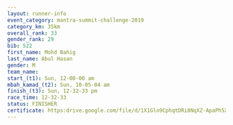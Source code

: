 ```yaml
---
layout: runner-info 
event_category: mantra-summit-challenge-2019 
category_km: 35km 
overall_rank: 33
gender_rank: 29
bib: 522
first_name: Mohd Bahig
last_name: Abul Hasan
gender: M
team_name: 
start_(t1): Sun, 12-00-00 am
mbah_kamad_(t2): Sun, 10-05-04 am
finish_(t3): Sun, 12-32-33 pm
race_time: 12-32-33
status: FINISHER
certificate: https:drive.google.com/file/d/1X1Glo9CphqtDRi8NqXZ-ApaPh5XT-aOd/view?usp=sharing
---
```

